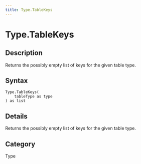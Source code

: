 ```yaml
---
title: Type.TableKeys
---
```


# Type.TableKeys


## Description

Returns the possibly empty list of keys for the given table type.


## Syntax

```powerquery
Type.TableKeys(
    tableType as type
) as list
```


## Details

Returns the possibly empty list of keys for the given table type.



## Category
Type
